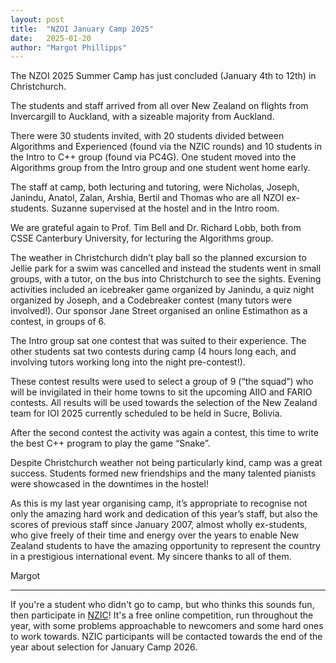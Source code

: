 ```yaml
---
layout: post
title:  "NZOI January Camp 2025"
date:   2025-01-20
author: "Margot Phillipps"
---
```


The NZOI 2025 Summer Camp has just concluded (January 4th to 12th) in Christchurch.

The students and staff arrived from all over New Zealand on flights from Invercargill to Auckland, with a sizeable majority from Auckland. 

There were 30 students invited, with 20 students divided between Algorithms and Experienced (found via the NZIC rounds) and 10 students in the Intro to C++ group (found via PC4G). One student moved into the Algorithms group from the Intro group and one student went home early.  

The staff at camp, both lecturing and tutoring, were Nicholas, Joseph, Janindu, Anatol, Zalan, Arshia, Bertil and Thomas who are all NZOI ex-students. Suzanne supervised at the hostel and in the Intro room. 

We are grateful again to Prof. Tim Bell and Dr. Richard Lobb, both from CSSE Canterbury University, for lecturing the Algorithms group. 

The weather in Christchurch didn’t play ball so the planned excursion to Jellie park for a swim was cancelled and instead the students went in small groups, with a tutor, on the bus into Christchurch to see the sights. Evening activities included an icebreaker game organized by Janindu, a quiz night organized by Joseph, and a Codebreaker contest (many tutors were involved!). Our sponsor Jane Street organised an online Estimathon as a contest, in groups of 6. 

The Intro group sat one contest that was suited to their experience. The other students sat two contests during camp (4 hours long each, and involving tutors working long into the night pre-contest!). 

These contest results were used to select a group of 9 (“the squad”) who will be invigilated in their home towns to sit the upcoming AIIO and FARIO contests. All results will be used towards the selection of the New Zealand team for IOI 2025 currently scheduled to be held in Sucre, Bolivia. 

After the second contest the activity was again a contest, this time to write the best C++ program to play the game “Snake”.

Despite Christchurch weather not being particularly kind, camp was a great success. Students formed new friendships and the many talented pianists were showcased in the downtimes in the hostel!

As this is my last year organising camp, it’s appropriate to recognise not only the amazing hard work and dedication of this year’s staff, but also the scores of previous staff since January 2007, almost wholly ex-students, who give freely of their time and energy over the years to enable New Zealand students to have the amazing opportunity to represent the country in a prestigious international event. My sincere thanks to all of them.

Margot

* * *

If you're a student who didn't go to camp, but who thinks this sounds fun, then participate in [NZIC](/nzic)! It's a free online competition, run throughout the year, with some problems approachable to newcomers and some hard ones to work towards. NZIC participants will be contacted towards the end of the year about selection for January Camp 2026.
